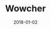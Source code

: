 ---
layout: site
title: "Wowcher"
date: 2018-01-02
categories: [community]
version: 1.6.2
major: 1
minor: 6
patch: 2
slug: wowcher
link: https://www.wowcher.co.uk/
permalink: /sites/:slug
---